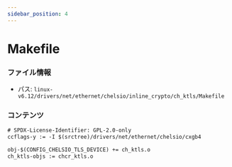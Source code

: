 ```yaml
---
sidebar_position: 4
---
```

# Makefile

### ファイル情報

- パス: `linux-v6.12/drivers/net/ethernet/chelsio/inline_crypto/ch_ktls/Makefile`

### コンテンツ

```txt
# SPDX-License-Identifier: GPL-2.0-only
ccflags-y := -I $(srctree)/drivers/net/ethernet/chelsio/cxgb4

obj-$(CONFIG_CHELSIO_TLS_DEVICE) += ch_ktls.o
ch_ktls-objs := chcr_ktls.o

```
